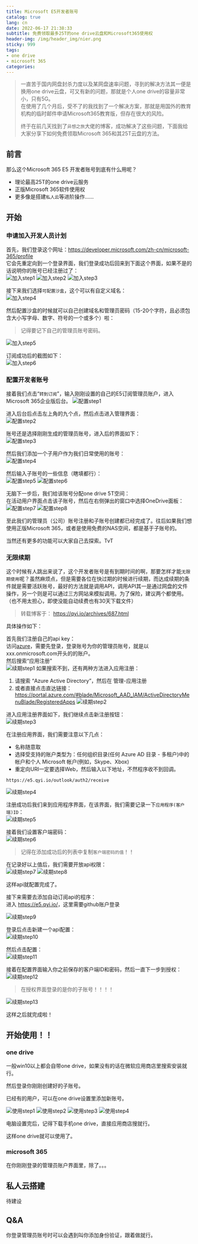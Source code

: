 ```yaml
---
title: Microsoft E5开发者账号
catalog: true
lang: cn
date: 2022-06-17 21:38:33
subtitle: 免费领取最多25T的one drive云盘和Microsoft365使用权
header-img: /img/header_img/nier.png
sticky: 999
tags:
- one drive
- microsoft 365
categories:
---
```


> 一直苦于国内网盘封杀力度以及某网盘速率问题，寻到的解决方法其一便是换用one drive云盘，可又有新的问题，那就是个人one drive的容量非常小，只有5G。  
> 在使用了几个月后，受不了的我找到了一个解决方案，那就是用国外的教育机构的临时邮件申请Microsoft365教育版，但存在很大的风险。  
> 
> 终于在前几天找到了`异想之旅`大佬的博客，成功解决了这些问题，下面我给大家分享下如何免费领取Microsoft 365和其25T云盘的方法。

## 前言

那么这个Microsoft 365 E5 开发者账号到底有什么用呢？  

+ 理论最高25T的one drive云服务
+ 正版Microsoft 365软件使用权
+ 更多像是搭建`私人云`等进阶操作……

## 开始

### 申请加入开发人员计划

首先，我们登录这个网址：<https://developer.microsoft.com/zh-cn/microsoft-365/profile>  
它会先重定向到一个登录界面，我们登录成功后回来到下面这个界面，如果不是的话说明你的账号已经注册过了：  
![加入step1](加入1.png)
![加入step2](加入2.png)
![加入step3](加入3.png)

接下来我们选择`可配置沙盒`，这个可以有自定义域名：  
![加入step4](设置沙盒.png)

然后配置沙盒的时候就可以自己创建域名和管理员密码（15-20个字符，且必须包含大小写字母、数字、符号的一个或多个）啦：  

> 记得要记下自己的管理员账号密码。

![加入step5](设置沙盒域名.png)

订阅成功后的截图如下：  
![加入step6](订阅成功.png)

### 配置开发者账号

接着我们点击“`转到订阅`”，输入刚刚设置的自己的E5订阅管理员账户，进入Microsoft 365企业版后台。
![配置step1](配置1.png)

进入后台后点击左上角的九个点，然后点击进入管理界面：  
![配置step2](配置2.png)

账号还是选择刚刚生成的管理员账号，进入后的界面如下：  
![配置step3](配置3.png)

然后我们添加一个子用户作为我们日常使用的账号：  
![配置step4](配置4.png)

然后输入子账号的一些信息（瞎填都行）：  
![配置step5](配置5.png)
![配置step6](配置6.png)

无脑下一步后，我们给该账号分配one drive 5T空间：  
在活动用户界面点击该子账号，然后在右侧弹出的窗口中选择OneDrive面板：  
![配置step7](配置7.png)
![配置step8](配置8.png)

至此我们的管理员（公司）账号注册和子账号创建都已经完成了。往后如果我们想使用正版Microsoft 365，或者是使用免费的NAS空间，都是基于子账号的。

当然还有更多的功能可以大家自己去探索。TvT

### 无限续期

这个时候有人跳出来说了，这个开发者账号是有到期时间的啊，那要怎样才能`无限期使用`呢？虽然麻烦点，但是需要各位在快过期的时候进行续期，而达成续期的条件就是需要活跃账号，最好的方法就是调用API，调用API其一是通过网盘的文件操作，另一个则是可以通过三方网站来模拟调用。为了保险，建议两个都使用。（也不用太担心，即使没能自动续费也有30天下载文件）

> 转载博客于： <https://qyi.io/archives/687.html>

具体操作如下：  

首先我们注册自己的api key：  
访问[azure](https://portal.azure.com/#home)，需要先登录，登录账号为你的管理员账号，就是以xxx.onmicrosoft.com开头的的账户。  
然后搜索“应用注册”  
![续期step1](续期1.png)
如果搜索不到，还有两种方法进入应用注册：  
1. 请搜索 “Azure Active Directory”，然后在 管理-应用注册 
2. 或者直接点击直达链接：<https://portal.azure.com/#blade/Microsoft_AAD_IAM/ActiveDirectoryMenuBlade/RegisteredApps>
![续期step2](续期2.png)

进入应用注册界面如下，我们继续点击新注册按钮：  
![续期step3](续期3.png)

在注册应用界面，我们需要注意以下几点：  
+ 名称随意取
+ 选择受支持的账户类型为：任何组织目录(任何 Azure AD 目录 - 多租户)中的帐户和个人 Microsoft 帐户(例如，Skype、Xbox)
+ 重定向URI一定要选择Web，然后输入以下地址，不然程序收不到回调。

```
https://e5.qyi.io/outlook/auth2/receive
```

![续期step4](续期4.png)

注册成功后我们来到应用程序界面，在该界面，我们需要记录一下`应用程序(客户端)ID`：  
![续期step5](续期5.png)

接着我们设置客户端密码：  
![续期step6](续期6.png)

> 记得在添加成功后的列表中复制`客户端密码的值`！！

在记录好以上值后，我们需要开放api权限：  
![续期step7](续期7.png)
![续期step8](续期8.png)

这样api就配置完成了。

接下来需要去添加自动订阅api的程序：  
进入 <https://e5.qyi.io/>，这里需要github账户登录

![续期step9](续期9.png)

登录后点击新建一个api配置：  
![续期step10](续期10.png)

然后点击配置：  
![续期step11](续期11.png)

接着在配置界面输入你之前保存的客户端ID和密码，然后一直下一步到授权：  
![续期step12](续期12.png)

> 在授权界面登录的是你的子账号！！！！

![续期step13](续期13.png)

这样之后就完成啦！

## 开始使用！！

### one drive

一般win10以上都会自带one drive，如果没有的话在微软应用商店里搜索安装就行。

然后登录你刚刚创建好的子账号。

已经有的用户，可以在one drive设置里添加新账号。


![使用step1](使用1.png)
![使用step2](使用2.png)
![使用step3](使用3.png)
![使用step4](使用4.png)

电脑设置完后，记得下载手机one drive，直接应用商店搜就行。

这样one drive就可以使用了。

### microsoft 365

在你刚刚登录的管理员账户界面里，除了。。。

## 私人云搭建

待建设

## Q&A

你登录管理员账号时可以会遇到叫你添加身份验证，跟着做就行。